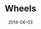 ---
layout: media
category: media
title: "Wheels"
date: 2014-06-03
description: "The Wheels program"
tag: 
 - wheels
 - crossroads
 - crossroads-church
video: "http://s3.amazonaws.com/crossroads-media/other-media/video/wheels2014.mp4"
video-poster: "http://s3.amazonaws.com/crossroads-media/images/wheels_still.jpg"
---